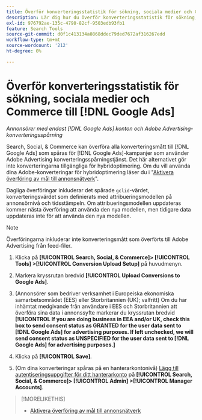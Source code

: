 ```yaml
---
title: Överför konverteringsstatistik för sökning, sociala medier och Commerce till  [!DNL Google Ads]
description: Lär dig hur du överför konverteringsstatistik för sökning, sociala medier och Commerce till  [!DNL Google Ads].
exl-id: 976792ae-135c-4790-82cf-9503edb93fb1
feature: Search Tools
source-git-commit: d0f1c413134a0868ddec79ded7672af316267edd
workflow-type: tm+mt
source-wordcount: '212'
ht-degree: 0%

---
```


# Överför konverteringsstatistik för sökning, sociala medier och Commerce till [!DNL Google Ads]

*Annonsörer med endast [!DNL Google Ads] konton och Adobe Advertising-konverteringsspårning*

Search, Social, &amp; Commerce kan överföra alla konverteringsmått till [!DNL Google Ads] som spåras för [!DNL Google Ads]-kampanjer som använder Adobe Advertising konverteringsspårningstjänst. Det här alternativet gör inte konverteringarna tillgängliga för hybridoptimering. Om du vill använda dina Adobe-konverteringar för hybridoptimering läser du i &quot;[Aktivera överföring av mål till annonsnätverk](objective-upload-to-networks.md)&quot;.

Dagliga överföringar inkluderar det spårade `gclid`-värdet, konverteringsvärdet som definierats med attribueringsmodellen på annonsörnivå och tidsstämpeln. Om attribueringsmodellen uppdateras kommer nästa överföring att använda den nya modellen, men tidigare data uppdateras inte för att använda den nya modellen.

>[!NOTE]
>
>Överföringarna inkluderar inte konverteringsmått som överförts till Adobe Advertising från feed-filer.

1. Klicka på **[!UICONTROL Search, Social, & Commerce]> [!UICONTROL Tools] >[!UICONTROL Conversion Upload Setup]** på huvudmenyn.

1. Markera kryssrutan bredvid **[!UICONTROL Upload Conversions to Google Ads]**.

1. (Annonsörer som bedriver verksamhet i Europeiska ekonomiska samarbetsområdet (EES) eller Storbritannien (UK); valfritt) Om du har inhämtat medgivande från användare i EES och Storbritannien att överföra sina data i annonssyfte markerar du kryssrutan bredvid **[!UICONTROL If you are doing business in EEA and/or UK, check this box to send consent status as GRANTED for the user data sent to [!DNL Google Ads] for advertising purposes. If left unchecked, we will send consent status as UNSPECIFIED for the user data sent to [!DNL Google Ads] for advertising purposes.]**

1. Klicka på **[!UICONTROL Save]**.

1. (Om dina konverteringar spåras på en hanterarkontonivå) [Lägg till autentiseringsuppgifter för ditt hanterarkonto](/help/search-social-commerce/admin/manager-accounts.md) på **[!UICONTROL Search, Social, & Commerce]> [!UICONTROL Admin] >[!UICONTROL Manager Accounts]**.

>[!MORELIKETHIS]
>
>* [Aktivera överföring av mål till annonsnätverk](objective-upload-to-networks.md)
